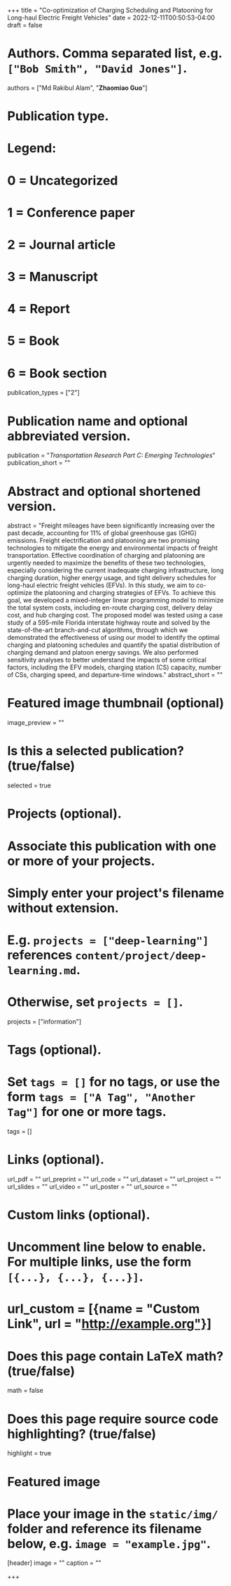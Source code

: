 +++
title = "Co-optimization of Charging Scheduling and Platooning for Long-haul Electric Freight Vehicles"
date = 2022-12-11T00:50:53-04:00
draft = false

# Authors. Comma separated list, e.g. `["Bob Smith", "David Jones"]`.
authors = ["Md Rakibul Alam", "**Zhaomiao Guo**"]

# Publication type.
# Legend:
# 0 = Uncategorized
# 1 = Conference paper
# 2 = Journal article
# 3 = Manuscript
# 4 = Report
# 5 = Book
# 6 = Book section
publication_types = ["2"]

# Publication name and optional abbreviated version.
publication = "*Transportation Research Part C: Emerging Technologies*"
publication_short = ""

# Abstract and optional shortened version.
abstract = "Freight mileages have been significantly increasing over the past decade, accounting for 11% of global greenhouse gas (GHG) emissions. Freight electrification and platooning are two promising technologies to mitigate the energy and environmental impacts of freight transportation. Effective coordination of charging and platooning are urgently needed to maximize the benefits of these two technologies, especially considering the current inadequate charging infrastructure, long charging duration, higher energy usage, and tight delivery schedules for long-haul electric freight vehicles (EFVs). In this study, we aim to co-optimize the platooning and charging strategies of EFVs. To achieve this goal, we developed a mixed-integer linear programming model to minimize the total system costs, including en-route charging cost, delivery delay cost, and hub charging cost. The proposed model was tested using a case study of a 595-mile Florida interstate highway route and solved by the state-of-the-art branch-and-cut algorithms, through which we demonstrated the effectiveness of using our model to identify the optimal charging and platooning schedules and quantify the spatial distribution of charging demand and platoon energy savings. We also performed sensitivity analyses to better understand the impacts of some critical factors, including the EFV models, charging station (CS) capacity, number of CSs, charging speed, and departure-time windows."
abstract_short = ""

# Featured image thumbnail (optional)
image_preview = ""

# Is this a selected publication? (true/false)
selected = true

# Projects (optional).
#   Associate this publication with one or more of your projects.
#   Simply enter your project's filename without extension.
#   E.g. `projects = ["deep-learning"]` references `content/project/deep-learning.md`.
#   Otherwise, set `projects = []`.
projects = ["information"]

# Tags (optional).
#   Set `tags = []` for no tags, or use the form `tags = ["A Tag", "Another Tag"]` for one or more tags.
tags = []

# Links (optional).
url_pdf = ""
url_preprint = ""
url_code = ""
url_dataset = ""
url_project = ""
url_slides = ""
url_video = ""
url_poster = ""
url_source = ""

# Custom links (optional).
#   Uncomment line below to enable. For multiple links, use the form `[{...}, {...}, {...}]`.
# url_custom = [{name = "Custom Link", url = "http://example.org"}]

# Does this page contain LaTeX math? (true/false)
math = false

# Does this page require source code highlighting? (true/false)
highlight = true

# Featured image
# Place your image in the `static/img/` folder and reference its filename below, e.g. `image = "example.jpg"`.
[header]
image = ""
caption = ""

+++
